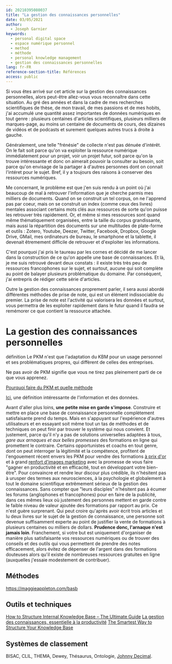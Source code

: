 ```yaml
---
id: 20210395080037
title: "La gestion des connaissances personnelles"
date: 03/05/2021
author:
  - Joseph Garnier
keywords:
  - personal digital space
  - espace numérique personnel
  - method
  - méthode
  - personal knowledge management
  - gestion des connaissances personnelles
lang: fr-FR
reference-section-title: Références
access: public
---
```


Si vous êtes arrivé sur cet article sur la gestion des connaissances personnelles, alors peut-être allez-vous vous reconnaître dans cette situation. Au gré des années et dans la cadre de mes recherches scientifiques de thèse, de mon travail, de mes passions et de mes hobits, j'ai accumulé une quantité assez importantes de données numériques en tout genre : plusieurs centaines d'articles scientifiques, plusieurs milliers de marques-page, au moins un centaine de documents de cours, des dizaines de vidéos et de podcasts et surement quelques autres trucs à droite à gauche.

Généralement, une telle "frénésie" de collecte n'est pas dénuée d'intérêt. On le fait soit parce qu'on va exploiter la ressource numérique immédiatement pour un projet, voir un projet futur, soit parce qu'on la trouve intéressante et donc on aimerait pouvoir la consulter au besoin, soit parce qu'on envisage de la partager à d'autres personnes dont on connait l'intéret pour le sujet. Bref, il y a toujours des raisons à conserver des ressources numériques.

Me concernant, le problème est que j'en suis rendu à un point où j'ai beaucoup de mal à retrouver l'information que je cherche parmis mes milliers de documents. Quand on se construit un tel corpus, on ne l'apprend pas par coeur, mais on se construit un index (comme ceux des livres) mentales associant certains mots clés aux ressources de sorte qu'on puisse les retrouver très rapidement. Or, et même si mes ressources sont quand même thématiquement organisées, entre la taille du corpus grandissante, mais aussi la répartition des documents sur une multitudes de plate-forme et outils : Zotero, Youtube, Deezer, Twitter, Facebook, Dropbox, Google Drive, GMail, mes ordinateurs de bureau, le smartphone et la tablette, il devenait êtremement difficile de retrouver et d'exploiter les informations.

C'est pourquoi j'ai pris le taureau par les cornes et décidé de me lancer dans la construction de ce qu'on appelle une base de connaissances. Et là, je me suis retrouvé devant deux constats : il existe très très peu de ressources francophones sur le sujet, et surtout, aucune qui soit complète au point de balayer plusieurs problématique du domaine. Par conséquent, j'ai entrepris de rédiger cette série d'articles.

Outre la gestion des connaissances proprement parler, il sera aussi abordé différentes méthodes de prise de note, qui est un élément indissociable du premier. La prise de note est l'activité qui valorisera les données et surtout, vous permettra de les exploiter rapidement dans le futur quand il faudra se remémorer ce que contient la ressource attachée.

# La gestion des connaissances personnelles

définition
Le PKM n'est que l'adaptation du KBM pour un usage personnel et ses problématiques propres, qui diffèrent de celles des entreprises.

Ne pas avoir de PKM signifie que vous ne tirez pas pleinement parti de ce que vous apprenez.

[Pourquoi faire du PKM et quelle méthode](https://fortelabs.co/blog/basboverview/)


[Ici](https://www.wikidata.org/wiki/Help:About_data), une définition intéressante de l'information et des données.


Avant d'aller plus loins, **une petite mise en garde s'impose**. Construire et mettre en place une base de connaissance personnelle complètement satisfaisante prend du temps. Mais en s'appuyant sur l'expérience d'autres utilisateurs et en essayant soit même tout un tas de méthodes et de techniques on peut finir par trouver le système qui nous convient. Et justement, parce qu'il n'y a pas de solutions universelles adaptées à tous, *gare aux arnaques et aux belles promesses* des formations en ligne qui promettent le contraire. Certains opportunistes et coachs en tout genre, dont on peut interroger la légitimité et la compétence, profitent de l'engouement récent envers les PKM pour vendre des formations [à prix d'or](https://www.buildingasecondbrain.com/) et à grand [renfort d'images marketing](https://maggieappleton.com/basb) avec la promesse de vous faire "gagner en productivité et en efficacité, tout en développant votre bien-être". Pour convaincre et rendre leur discour plus crédible, ils n'hésitent pas à urusper des termes aux neurosciences, à la psychologie et globalement à tout le domaine scientifique extrêmement sérieux de la gestion des connaissances. Sans compter que "leurs disciples" n'hésitent pas à écumer les forums (anglophones et francophones) pour en faire de la publicité, dans ces mêmes lieux où justement des personnes mettent en garde contre le faible niveau de valeur ajoutée des formations par rapport au prix. Ce n'est guère surprenant. Qui peut croire qu'après avoir écrit trois articles et lu deux livres sur le sujet de la gestion de connaissance, une personne soit devenue suffisamment experte au point de justifier la vente de formations à plusieurs centaines ou milliers de dollars. **Prudence donc, l'arnaque n'est jamais loin**. Franchement, si votre but est uniquement d'organiser de manière plus satisfaisante vos ressources numériques ou de trouver des conseils et des outils qui vous permettent de prendre des notes efficacement, alors évitez de dépenser de l'argent dans des formations douteuses alors qu'il existe de nombreuses ressources gratuites en ligne (auxquelles j'essaie modestement de contribuer).

## Méthodes

https://maggieappleton.com/basb

## Outils et techniques

[How to Structure Internal Knowledge Base – The Ultimate Guide](https://medium.com/@axtonliu/how-to-build-an-efficient-personal-knowledge-management-system-355332ae5991)
[La gestion des connaissances, essentielle à la productivité](https://slack.com/intl/fr-fr/blog/productivity/knowledge-management-secret-sauce-of-productivity)
[The Smartest Way to Structure Your Knowledge Base](https://www.wixanswers.com/post/knowledge-base-structure)

## Systèmes de classement

BISAC, CLIL, THEMA, Dewey, Thésaurus, Ontologie, [Johnny Decimal](https://johnnydecimal.com/).